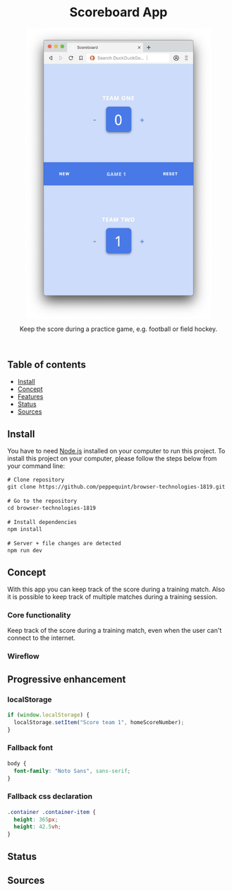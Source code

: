 <div align="center">
	<h1 align='center'>Scoreboard App</h1>
<img align='center' src="./public/src/img/screenshot-application.png" width="420" />
</div>
<p align="center">
	Keep the score during a practice game, e.g. football or field hockey.
	<br>
	<!-- <a href="#">Live demo</a> -->
</p>
<br>

## Table of contents

- [Install](#install)
- [Concept](#concept)
- [Features](#features)
- [Status](#status)
- [Sources](#sources)

## Install

You have to need [Node.js](https://nodejs.org/en/download/) installed on your computer to run this project. To install this project on your computer, please follow the steps below from your command line:

```shell
# Clone repository
git clone https://github.com/peppequint/browser-technologies-1819.git

# Go to the repository
cd browser-technologies-1819

# Install dependencies
npm install

# Server + file changes are detected
npm run dev
```

## Concept

With this app you can keep track of the score during a training match. Also it is possible to keep track of multiple matches during a training session.

### Core functionality

Keep track of the score during a training match, even when the user can't connect to the internet.

### Wireflow

## Progressive enhancement

### localStorage

```javascript
if (window.localStorage) {
  localStorage.setItem("Score team 1", homeScoreNumber);
}
```

### Fallback font

```css
body {
  font-family: "Noto Sans", sans-serif;
}
```

### Fallback css declaration

```css
.container .container-item {
  height: 365px;
  height: 42.5vh;
}
```

## Status

## Sources

```

```
